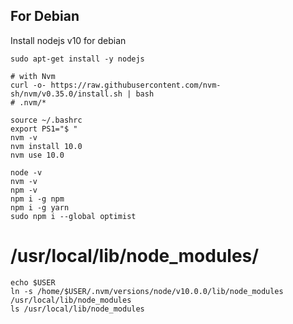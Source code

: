 ## For Debian

Install nodejs v10 for debian

```
sudo apt-get install -y nodejs

# with Nvm
curl -o- https://raw.githubusercontent.com/nvm-sh/nvm/v0.35.0/install.sh | bash
# .nvm/*

source ~/.bashrc
export PS1="$ "
nvm -v
nvm install 10.0
nvm use 10.0

node -v
nvm -v
npm -v
npm i -g npm
npm i -g yarn
sudo npm i --global optimist 
```

# /usr/local/lib/node_modules/

```
echo $USER
ln -s /home/$USER/.nvm/versions/node/v10.0.0/lib/node_modules /usr/local/lib/node_modules
ls /usr/local/lib/node_modules
```